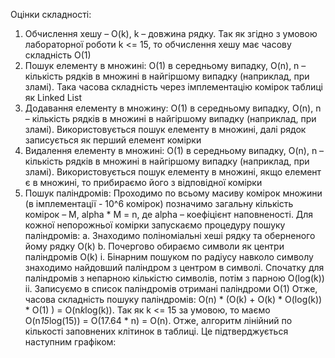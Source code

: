 Оцінки складності:
1. Обчислення хешу – O(k), k – довжина рядку. Так як згідно з умовою лабораторної
роботи k <= 15, то обчислення хешу має часову складність O(1)
2. Пошук елементу в множині: O(1) в середньому випадку, O(n), n – кількість рядків в
множині в найгіршому випадку (наприклад, при зламі). Така часова складність
через імплементацію комірок таблиці як Linked List
3. Додавання елементу в множину: O(1) в середньому випадку, O(n), n – кількість
рядків в множині в найгіршому випадку (наприклад, при зламі). Використовується
пошук елементу в множині, далі рядок записується як перший елемент комірки
4. Видалення елементу в множині: O(1) в середньому випадку, O(n), n – кількість
рядків в множині в найгіршому випадку (наприклад, при зламі). Використовується пошук елементу в множині, якщо елемент є в множині, то прибираємо його з відповідної комірки
5. Пошук паліндромів: Проходимо по всьому масиву комірок множини (в імплементації - 10^6 комірок) позначимо загальну кількість комірок – M, alpha * M = n, де alpha – коефіцієнт наповненості. Для кожної непорожньої комірки запускаємо процедуру пошуку паліндромів:
a. Знаходимо поліноміальні хеші рядку та оберненого йому рядку O(k) b. Почергово обираємо символи як центри паліндромів O(k)
i. Бінарним пошуком по радіусу навколо символу знаходимо найдовший паліндром з центром в символі. Спочатку для паліндромів з непарною кількістю символів, потім з парною O(log(k))
ii. Записуємо в список паліндромів отримані паліндроми O(1)
Отже, часова складність пошуку паліндромів: O(n) * (O(k) + O(k) * O(log(k)) * O(1) ) = O(n*k*log(k)). Так як k <= 15 за умовою, то маємо O(n*15*log(15)) = O(17.64 * n) = O(n). Отже, алгоритм лінійний по кількості заповнених клітинок в таблиці. Це підтверджується наступним графіком: